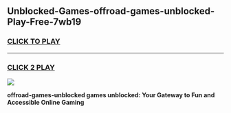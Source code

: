 
## Unblocked-Games-offroad-games-unblocked-Play-Free-7wb19
<h3>
<a href="https://premium76.site?title=offroad-games-unblocked&ref=10A">CLICK TO PLAY</a></h3>
<hr>

<h3>
<a href="https://premium76.site?title=offroad-games-unblocked&ref=10A">CLICK 2 PLAY</a>
  
</h3>

<a href="https://premium76.site?title=offroad-games-unblocked&ref=10A"><img src="https://clearcache.store/games.png"></a>


**offroad-games-unblocked games unblocked: Your Gateway to Fun and Accessible Online Gaming**
